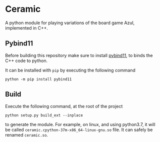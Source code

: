# Ceramic
A python module for playing variations of the board game Azul, implemented in C++.

## Pybind11

Before building this repository make sure to install [pybind11](https://github.com/pybind/pybind11), to binds the C++ code to python.

It can be installed with `pip` by executing the following command
```
python -m pip install pybind11
```

## Build

Execute the following command, at the root of the project
```
python setup.py build_ext --inplace
```
to generate the module.
For example, on linux, and using python3.7, it will be called `ceramic.cpython-37m-x86_64-linux-gnu.so` file.
It can safely be renamed `ceramic.so`.